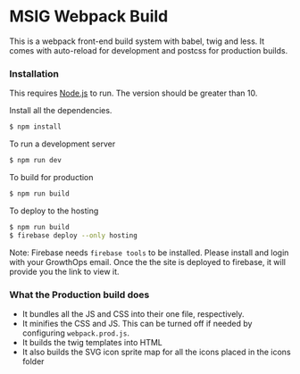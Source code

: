 # MSIG Webpack Build

This is a webpack front-end build system with babel, twig and less. It comes with auto-reload for development and postcss for production builds.

### Installation

This requires [Node.js](https://nodejs.org/) to run. The version should be greater than 10.

Install all the dependencies.

```sh
$ npm install
```

To run a development server

```sh
$ npm run dev
```

To build for production

```sh
$ npm run build
```

To deploy to the hosting

```sh
$ npm run build
$ firebase deploy --only hosting
```

Note: Firebase needs `firebase tools` to be installed. Please install and login with your GrowthOps email. Once the the site is deployed to firebase, it will provide you the link to view it.

### What the Production build does

- It bundles all the JS and CSS into their one file, respectively.
- It minifies the CSS and JS. This can be turned off if needed by configuring `webpack.prod.js`.
- It builds the twig templates into HTML
- It also builds the SVG icon sprite map for all the icons placed in the icons folder